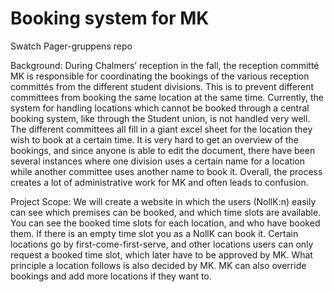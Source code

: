 # Booking system for MK
Swatch Pager-gruppens repo

Background:
During Chalmers’ reception in the fall, the reception committé MK is responsible for coordinating the bookings of the various reception committés from the different student divisions. This is to prevent different committees from booking the same location at the same time. Currently, the system for handling locations which cannot be booked through a central booking system, like through the Student union, is not handled very well. The different committees all fill in a giant excel sheet for the location they wish to book at a certain time. It is very hard to get an overview of the bookings, and since anyone is able to edit the document, there have been several instances where one division uses a certain name for a location while another committee uses another name to book it. Overall, the process creates a lot of administrative work for MK and often leads to confusion.

Project Scope:
We will create a website in which the users (NollK:n) easily can see which premises can be booked, and which time slots are available. You can see the booked time slots for each location, and who have booked them. If there is an empty time slot you as a NollK can book it. Certain locations go by first-come-first-serve, and other locations users can only request a booked time slot, which later have to be approved by MK. What principle a location follows is also decided by MK. MK can also override bookings and add more locations if they want to.
